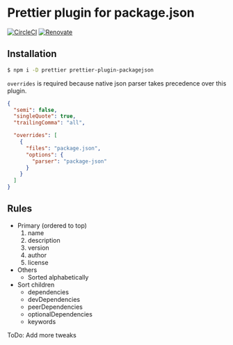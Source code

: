 # Prettier plugin for package.json

[![CircleCI](https://circleci.com/gh/matzkoh/prettier-plugin-packagejson.svg?style=shield)](https://circleci.com/gh/matzkoh/prettier-plugin-packagejson)
[![Renovate](https://badges.renovateapi.com/github/matzkoh/prettier-plugin-packagejson)](https://renovatebot.com/)

## Installation

```bash
$ npm i -D prettier prettier-plugin-packagejson
```

`overrides` is required because native json parser takes precedence over this plugin.

```json
{
  "semi": false,
  "singleQuote": true,
  "trailingComma": "all",

  "overrides": [
    {
      "files": "package.json",
      "options": {
        "parser": "package-json"
      }
    }
  ]
}
```

## Rules

- Primary (ordered to top)
  1. name
  2. description
  3. version
  4. author
  5. license
- Others
  - Sorted alphabetically
- Sort children
  - dependencies
  - devDependencies
  - peerDependencies
  - optionalDependencies
  - keywords

ToDo: Add more tweaks
